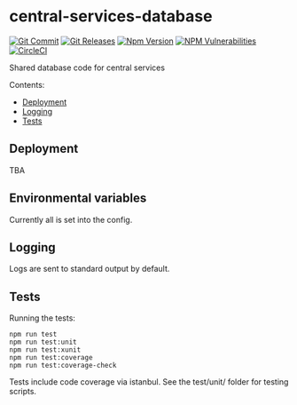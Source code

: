 # central-services-database
[![Git Commit](https://img.shields.io/github/last-commit/mojaloop/central-services-database.svg?style=flat)](https://github.com/mojaloop/central-services-database/commits/master)
[![Git Releases](https://img.shields.io/github/release/mojaloop/central-services-database.svg?style=flat)](https://github.com/mojaloop/central-services-database/releases)
[![Npm Version](https://img.shields.io/npm/v/@mojaloop/central-services-database.svg?style=flat)](https://www.npmjs.com/package/@mojaloop/central-services-base)
[![NPM Vulnerabilities](https://img.shields.io/snyk/vulnerabilities/npm/@mojaloop/central-services-database.svg?style=flat)](https://www.npmjs.com/package/@mojaloop/central-services-database)
[![CircleCI](https://circleci.com/gh/mojaloop/central-services-database.svg?style=svg)](https://circleci.com/gh/mojaloop/central-services-database)

Shared database code for central services

Contents:

- [Deployment](#deployment)
- [Logging](#logging)
- [Tests](#tests)

## Deployment

TBA

## Environmental variables

Currently all is set into the config.

## Logging

Logs are sent to standard output by default.

## Tests

Running the tests:

    npm run test
    npm run test:unit
    npm run test:xunit
    npm run test:coverage
    npm run test:coverage-check
        
Tests include code coverage via istanbul. See the test/unit/ folder for testing scripts.
